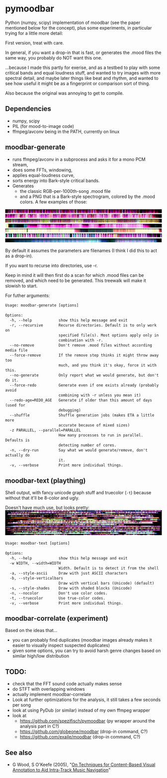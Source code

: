 # pymoodbar

Python (numpy, scipy) implementation of moodbar (see the paper mentioned below for the concept), plus some experiments, in particular trying for a little more detail:

First version, treat with care.


In general, if you want a drop-in that is fast, or generates the .mood files the same way, you probably do NOT want this one.

...because I made this partly for exerise, and as a testbed to play with some critical bands and equal loudness stuff, and wanted to try images with more spectral detail, and maybe later things like beat and rhythm, and wanted to see how useful it might be as a fingerprint or comparison sort of thing.

Also because the original was annoying to get to compile.



## Dependencies
* numpy, scipy
* PIL (for mood-to-image code)
* ffmpeg/avconv being in the PATH, currently on linux


## moodbar-generate
- runs ffmpeg/avconv in a subprocess and asks it for a mono PCM stream,
- does some FFTs, windowing, 
- applies equal-loudness curve, 
- sorts energy into Bark-style critical bands.
- Generates 
  - the classic RGB-per-1000th-song .mood file
  - and a PNG that is a Bark-style spectrogram, colored by the .mood colors. A few examples of those:

![A few examples: lofi, reggae, rock, calm electro, crust, indie band, ethereal/vocal](screenshots/examples.png?raw=true)

By default it assumes the parameters are filenames (I think I did this to act as a drop-in).

If you want to recurse into directories, use -r. 

Keep in mind it will then first do a scan for which .mood files can be removed, and which need to be generated.
This treewalk will make it slowish to start.

For futher arguments:

```
Usage: moodbar-generate [options]

Options:
  -h, --help            show this help message and exit
  -r, --recursive       Recurse directories. Default is to only work on
                        specified file(s). Most options apply only in
                        combination with -r.
  --no-remove           Don't remove .mood files without according media file
  --force-remove        If the remove step thinks it might throw away too
                        much, and you think it's okay, force it with this.
  --no-generate         Only report what we would generate, but don't do it.
  --force-redo          Generate even if one exists already (probably avoid
                        combining with -r unless you mean it)
  --redo-age=REDO_AGE   Generate if older than this amount of days (used for
                        debugging)
  --shuffle             Shuffle generation jobs (makes ETA a little more
                        accurate because of mixed sizes)
  -z PARALLEL, --parallel=PARALLEL
                        How many processes to run in parallel. Defaults is
                        detecting number of cores.
  -n, --dry-run         Say what we would generate/remove, don't actually do
                        it.
  -v, --verbose         Print more individual things.
```


## moodbar-text (plaything)

Shell output, with fancy unicode graph stuff and truecolor (`-t`) because without that it'll be 8-color and ugly. 

Doesn't have much use, but looks pretty:
![text-mode output, unsorted selection of songs](screenshots/textmood_tc.png?raw=true) 

```
Usage: moodbar-text [options]

Options:
  -h, --help            show this help message and exit
  -w WIDTH, --width=WIDTH
                        Width. Default is to detect it from the shell
  -a, --style-ascii     Draw with just ASCII characters
  -b, --style-verticalbars
                        Draw with vertical bars (Unicode) (default)
  -s, --style-shades    Draw with shaded blocks (Unicode)
  -n, --nocolor         Don't use color codes.
  -t, --truecolor       Use true-color codes.
  -v, --verbose         Print more individual things.

```

## moodbar-correlate  (experiment)

Based on the ideas that...
- you can probably find duplicates   (moodbar images already makes it easier to visually inspect suspected duplicates)
- given some options, you can try to avoid harsh genre changes based on similar high/low distribution


## TODO:
- check that the FFT sound code actually makes sense
- do STFT with overlapping windows
- actually implement moodbar-correlate
- Look at further optimizations for the analysis, it still takes a few seconds per song
- look at using PyDub (or similar) instead of my own ffmpeg wrapper
- look at
    - https://github.com/spezifisch/pymoodbar (py wrapper around the analysis part in C?)
    - https://github.com/globeone/moodbar  (drop-in command, C?)
    - https://github.com/exaile/moodbar  (drop-in command, C?)


## See also 
- G Wood, S O'Keefe (2005), "[On Techniques for Content-Based Visual Annotation to Aid Intra-Track Music Navigation](https://www.google.com/search?q=On%20Techniques%20for%20Content-Based%20Visual%20Annotation%20to%20Aid%20Intra-Track%20Music%20Navigation%20pdf)"
